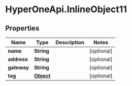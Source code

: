 # HyperOneApi.InlineObject11

## Properties
Name | Type | Description | Notes
------------ | ------------- | ------------- | -------------
**name** | **String** |  | [optional] 
**address** | **String** |  | [optional] 
**gateway** | **String** |  | [optional] 
**tag** | [**Object**](.md) |  | [optional] 


